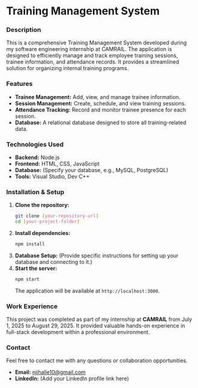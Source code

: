 # Training Management System

### **Description**
This is a comprehensive Training Management System developed during my software engineering internship at CAMRAIL. The application is designed to efficiently manage and track employee training sessions, trainee information, and attendance records. It provides a streamlined solution for organizing internal training programs.

### **Features**
* **Trainee Management:** Add, view, and manage trainee information.
* **Session Management:** Create, schedule, and view training sessions.
* **Attendance Tracking:** Record and monitor trainee presence for each session.
* **Database:** A relational database designed to store all training-related data.

### **Technologies Used**
* **Backend:** Node.js
* **Frontend:** HTML, CSS, JavaScript
* **Database:** (Specify your database, e.g., MySQL, PostgreSQL)
* **Tools:** Visual Studio, Dev C++

### **Installation & Setup**
1.  **Clone the repository:**
    ```bash
    git clone [your-repository-url]
    cd [your-project-folder]
    ```
2.  **Install dependencies:**
    ```bash
    npm install
    ```
3.  **Database Setup:** (Provide specific instructions for setting up your database and connecting to it.)
4.  **Start the server:**
    ```bash
    npm start
    ```
    The application will be available at `http://localhost:3000`.

### **Work Experience**
This project was completed as part of my internship at **CAMRAIL** from July 1, 2025 to August 29, 2025. It provided valuable hands-on experience in full-stack development within a professional environment.

### **Contact**
Feel free to contact me with any questions or collaboration opportunities.

* **Email:** njihalle10@gmail.com
* **LinkedIn:** (Add your LinkedIn profile link here)
